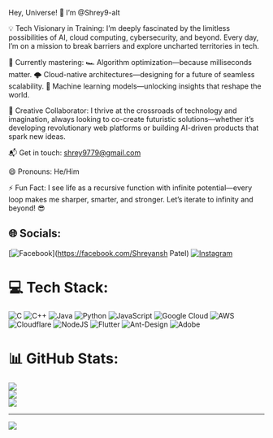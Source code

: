 Hey, Universe! 👋 I’m @Shrey9-alt

💡 Tech Visionary in Training: I’m deeply fascinated by the limitless possibilities of AI, cloud computing, cybersecurity, and beyond. Every day, I’m on a mission to break barriers and explore uncharted territories in tech.

🎯 Currently mastering:
🏎️ Algorithm optimization—because milliseconds matter.
🌩️ Cloud-native architectures—designing for a future of seamless scalability.
🧩 Machine learning models—unlocking insights that reshape the world.


🚀 Creative Collaborator: I thrive at the crossroads of technology and imagination, always looking to co-create futuristic solutions—whether it’s developing revolutionary web platforms or building AI-driven products that spark new ideas.

📬 Get in touch: shrey9779@gmail.com

😄 Pronouns: He/Him

⚡ Fun Fact: I see life as a recursive function with infinite potential—every loop makes me sharper, smarter, and stronger. Let’s iterate to infinity and beyond! 😎




## 🌐 Socials:
[![Facebook](https://img.shields.io/badge/Facebook-%231877F2.svg?logo=Facebook&logoColor=white)](https://facebook.com/Shreyansh Patel) [![Instagram](https://img.shields.io/badge/Instagram-%23E4405F.svg?logo=Instagram&logoColor=white)](https://instagram.com/Shrey._.11) 

# 💻 Tech Stack:
![C](https://img.shields.io/badge/c-%2300599C.svg?style=for-the-badge&logo=c&logoColor=white) ![C++](https://img.shields.io/badge/c++-%2300599C.svg?style=for-the-badge&logo=c%2B%2B&logoColor=white) ![Java](https://img.shields.io/badge/java-%23ED8B00.svg?style=for-the-badge&logo=openjdk&logoColor=white) ![Python](https://img.shields.io/badge/python-3670A0?style=for-the-badge&logo=python&logoColor=ffdd54) ![JavaScript](https://img.shields.io/badge/javascript-%23323330.svg?style=for-the-badge&logo=javascript&logoColor=%23F7DF1E) ![Google Cloud](https://img.shields.io/badge/GoogleCloud-%234285F4.svg?style=for-the-badge&logo=google-cloud&logoColor=white) ![AWS](https://img.shields.io/badge/AWS-%23FF9900.svg?style=for-the-badge&logo=amazon-aws&logoColor=white) ![Cloudflare](https://img.shields.io/badge/Cloudflare-F38020?style=for-the-badge&logo=Cloudflare&logoColor=white) ![NodeJS](https://img.shields.io/badge/node.js-6DA55F?style=for-the-badge&logo=node.js&logoColor=white) ![Flutter](https://img.shields.io/badge/Flutter-%2302569B.svg?style=for-the-badge&logo=Flutter&logoColor=white) ![Ant-Design](https://img.shields.io/badge/-AntDesign-%230170FE?style=for-the-badge&logo=ant-design&logoColor=white) ![Adobe](https://img.shields.io/badge/adobe-%23FF0000.svg?style=for-the-badge&logo=adobe&logoColor=white)
# 📊 GitHub Stats:
![](https://github-readme-stats.vercel.app/api?username=Shrey9-alt&theme=midnight-purple&hide_border=false&include_all_commits=true&count_private=true)<br/>
![](https://github-readme-streak-stats.herokuapp.com/?user=Shrey9-alt&theme=midnight-purple&hide_border=false)<br/>
![](https://github-readme-stats.vercel.app/api/top-langs/?username=Shrey9-alt&theme=midnight-purple&hide_border=false&include_all_commits=true&count_private=true&layout=compact)

---
[![](https://visitcount.itsvg.in/api?id=Shrey9-alt&icon=0&color=0)](https://visitcount.itsvg.in)

<!-- Proudly created with GPRM ( https://gprm.itsvg.in ) -->
